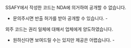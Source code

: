 SSAFY에서 작성한 코드는 NDA에 의거하여 공개할 수 없습니다.
- 문의주시면 반출 허가를 받아 공개할 수 있습니다. -

외주 코드는 권리 일체에 대해서 업체에게 양도하였습니다.
- 원하신다면 보여드릴 수는 있지만 제공은 어렵습니다. -
